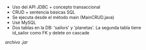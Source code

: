 - Uso del API JDBC + concepto transaccional
- CRUD + sentencia básicas SQL
- Se ejecuta desde el método main (MainCRUD.java)
- Usé MySQL
- Dos tablas en la DB: 'sailors' y 'planetas'. La segunda tabla tiene id_sailor como FK y
delete on cascade

<i>archivo .jar</i>
